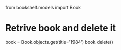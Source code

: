 from bookshelf.models import Book

# Retrive book and delete it

book = Book.objects.get(title='1984')
book.delete()
